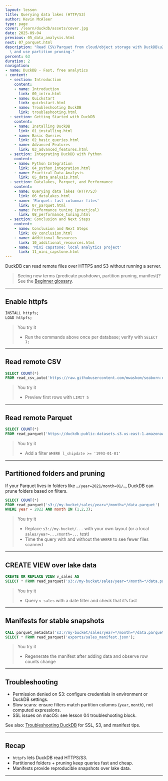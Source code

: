 ```yaml
---
layout: lesson
title: Querying data lakes (HTTP/S3)
author: Kevin McAleer
type: page
cover: /learn/duckdb/assets/cover.jpg
date: 2025-09-04
previous: 05_data_analysis.html
next: 07_parquet.html
description: "Read CSV/Parquet from cloud/object storage with DuckDB\u2019s httpfs,\
  \ and use partition pruning."
percent: 63
duration: 2
navigation:
- name: DuckDB - Fast, free analytics
- content:
  - section: Introduction
    content:
    - name: Introduction
      link: 00_intro.html
    - name: Quickstart
      link: quickstart.html
    - name: Troubleshooting DuckDB
      link: troubleshooting.html
  - section: Getting Started with DuckDB
    content:
    - name: Installing DuckDB
      link: 01_installing.html
    - name: Basic Queries
      link: 02_basic_queries.html
    - name: Advanced Features
      link: 03_advanced_features.html
  - section: Integrating DuckDB with Python
    content:
    - name: Python Integration
      link: 04_python_integration.html
    - name: Practical Data Analysis
      link: 05_data_analysis.html
  - section: Datalakes, Parquet, and Performance
    content:
    - name: Querying data lakes (HTTP/S3)
      link: 06_datalakes.html
    - name: 'Parquet: fast columnar files'
      link: 07_parquet.html
    - name: Performance tuning (practical)
      link: 08_performance_tuning.html
  - section: Conclusion and Next Steps
    content:
    - name: Conclusion and Next Steps
      link: 09_conclusion.html
    - name: Additional Resources
      link: 10_additional_resources.html
    - name: 'Mini capstone: local analytics project'
      link: 11_mini_capstone.html
---
```



DuckDB can read remote files over HTTPS and S3 without running a server.

> Seeing new terms (predicate pushdown, partition pruning, manifest)? See the [Beginner glossary](09_conclusion#beginner-glossary-the-language-of-data).

---

## Enable httpfs

```sql
INSTALL httpfs;
LOAD httpfs;
```

> You try it
> - Run the commands above once per database; verify with `SELECT 1;`

---

## Read remote CSV

```sql
SELECT COUNT(*)
FROM read_csv_auto('https://raw.githubusercontent.com/mwaskom/seaborn-data/master/tips.csv');
```

> You try it
> - Preview first rows with `LIMIT 5`

---

## Read remote Parquet

```sql
SELECT COUNT(*)
FROM read_parquet('https://duckdb-public-datasets.s3.us-east-1.amazonaws.com/tpch/1/parquet/lineitem/part-00000-*.parquet');
```

> You try it
> - Add a filter `WHERE l_shipdate >= '1993-01-01'`

---

## Partitioned folders and pruning

If your Parquet lives in folders like `…/year=2021/month=01/…`, DuckDB can prune folders based on filters.

```sql
SELECT COUNT(*)
FROM read_parquet('s3://my-bucket/sales/year=*/month=*/data.parquet')
WHERE year = 2022 AND month IN (1,2,3);
```

> You try it
> - Replace `s3://my-bucket/...` with your own layout (or a local `sales/year=.../month=...` test)
> - Time the query with and without the `WHERE` to see fewer files scanned

---

## CREATE VIEW over lake data

```sql
CREATE OR REPLACE VIEW v_sales AS
SELECT * FROM read_parquet('s3://my-bucket/sales/year=*/month=*/data.parquet');
```

> You try it
> - Query `v_sales` with a date filter and check that it’s fast

---

## Manifests for stable snapshots

```sql
CALL parquet_metadata('s3://my-bucket/sales/year=*/month=*/data.parquet', 'exports/sales_manifest.json');
SELECT * FROM read_parquet('exports/sales_manifest.json');
```

> You try it
> - Regenerate the manifest after adding data and observe row counts change

---

## Troubleshooting
- Permission denied on S3: configure credentials in environment or DuckDB settings.
- Slow scans: ensure filters match partition columns (`year`, `month`), not computed expressions.
- SSL issues on macOS: see lesson 04 troubleshooting block.

See also: [Troubleshooting DuckDB](troubleshooting) for SSL, S3, and manifest tips.

---

## Recap
- `httpfs` lets DuckDB read HTTPS/S3.
- Partitioned folders + pruning keep queries fast and cheap.
- Manifests provide reproducible snapshots over lake data.

---
